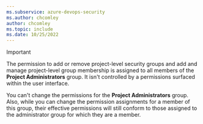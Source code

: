 ```yaml
---
ms.subservice: azure-devops-security
ms.author: chcomley
author: chcomley
ms.topic: include
ms.date: 10/25/2022
---
```

 

> [!IMPORTANT]
> The permission to add or remove project-level security groups and add and manage project-level group membership is assigned to all members of the **Project Administrators** group. It isn't controlled by a permissions surfaced within the user interface. 
>  
> You can't change the permissions for the **Project Administrators** group. Also, while you can change the permission assignments for a member of this group, their effective permissions will still conform to those assigned to the administrator group for which they are a member.  
 